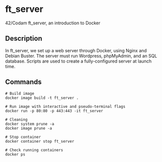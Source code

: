 # ft_server
42/Codam ft_server, an introduction to Docker
## Description
In ft_server, we set up a web server through Docker, using Nginx and Debian Buster. The server must run Wordpress, phpMyAdmin, and an SQL database. Scripts are used to create a fully-configured server at launch time. 
## Commands
```
# Build image
docker image build -t ft_server .

# Run image with interactive and pseudo-terminal flags
docker run -p 80:80 -p 443:443 -it ft_server

# Cleaning
docker system prune -a
docker image prune -a

# Stop container
docker container stop ft_server

# Check running containers
docker ps
```
